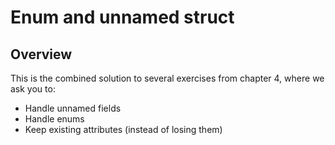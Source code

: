 # Enum and unnamed struct 

## Overview

This is the combined solution to several exercises from chapter 4, where we ask you to:

- Handle unnamed fields
- Handle enums
- Keep existing attributes (instead of losing them)

